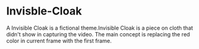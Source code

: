 # Invisble-Cloak
A Invisible Cloak is a fictional theme.Invisible Cloak is a piece on cloth that didn't show in capturing the video. The main concept is replacing the red color in current frame with the first frame. 
